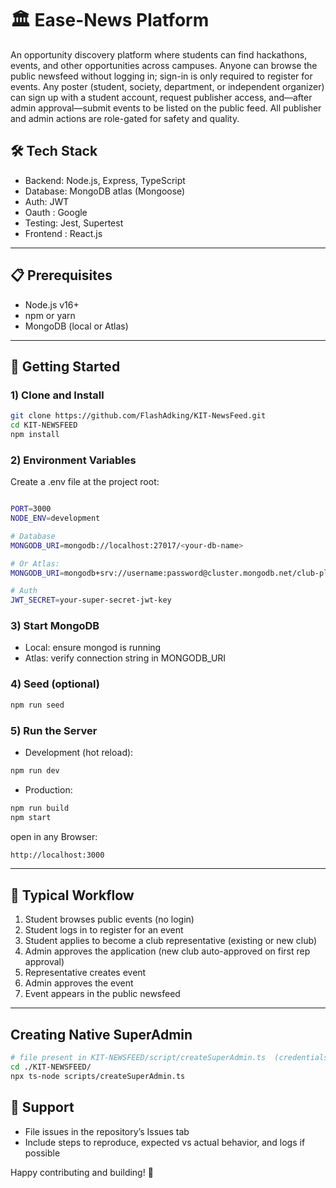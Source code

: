 
# 🏛️ Ease-News Platform
An opportunity discovery platform where students can find hackathons, events, and other opportunities across campuses. Anyone can browse the public newsfeed without logging in; sign-in is only required to register for events. Any poster (student, society, department, or independent organizer) can sign up with a student account, request publisher access, and—after admin approval—submit events to be listed on the public feed. All publisher and admin actions are role-gated for safety and quality.



## 🛠 Tech Stack
- Backend: Node.js, Express, TypeScript
- Database: MongoDB atlas (Mongoose)
- Auth: JWT
- Oauth : Google
- Testing: Jest, Supertest
- Frontend : React.js 

---

## 📋 Prerequisites
- Node.js v16+
- npm or yarn
- MongoDB (local or Atlas)

---

## 🚀 Getting Started

### 1) Clone and Install
```bash
git clone https://github.com/FlashAdking/KIT-NewsFeed.git
cd KIT-NEWSFEED
npm install
```



### 2) Environment Variables
Create a .env file at the project root:
```bash

PORT=3000
NODE_ENV=development

# Database
MONGODB_URI=mongodb://localhost:27017/<your-db-name>

# Or Atlas:
MONGODB_URI=mongodb+srv://username:password@cluster.mongodb.net/club-platform

# Auth
JWT_SECRET=your-super-secret-jwt-key

```



### 3) Start MongoDB
- Local: ensure mongod is running
- Atlas: verify connection string in MONGODB_URI

### 4) Seed (optional)
```bash
npm run seed 
```



### 5) Run the Server
- Development (hot reload):
```bash
npm run dev
```


- Production:
```bash
npm run build
npm start

```


open in any Browser:
```bash
http://localhost:3000
```


---





## 🔄 Typical Workflow

1) Student browses public events (no login)  
2) Student logs in to register for an event  
3) Student applies to become a club representative (existing or new club)  
4) Admin approves the application (new club auto-approved on first rep approval)  
5) Representative creates event  
6) Admin approves the event  
7) Event appears in the public newsfeed

---

## Creating Native SuperAdmin 
```bash 
# file present in KIT-NEWSFEED/script/createSuperAdmin.ts  (credentials can be modified)
cd ./KIT-NEWSFEED/
npx ts-node scripts/createSuperAdmin.ts
```



## 📧 Support
- File issues in the repository’s Issues tab
- Include steps to reproduce, expected vs actual behavior, and logs if possible

Happy contributing and building! 🚀